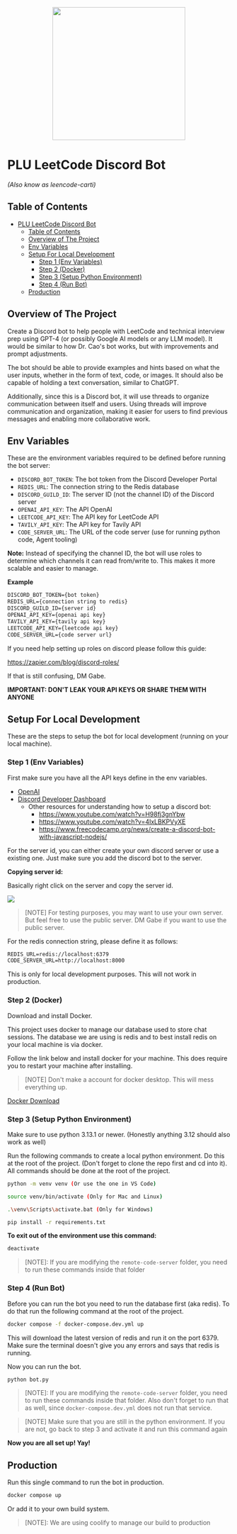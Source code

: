 <p align="center">
  <img src="./assets/carti-cash-carti.gif" width="300px">
</p>

# PLU LeetCode Discord Bot 

*(Also know as leencode-carti)*

## Table of Contents

- [PLU LeetCode Discord Bot](#plu-leetcode-discord-bot)
  - [Table of Contents](#table-of-contents)
  - [Overview of The Project](#overview-of-the-project)
  - [Env Variables](#env-variables)
  - [Setup For Local Development](#setup-for-local-development)
    - [Step 1 (Env Variables)](#step-1-env-variables)
    - [Step 2 (Docker)](#step-2-docker)
    - [Step 3 (Setup Python Environment)](#step-3-setup-python-environment)
    - [Step 4 (Run Bot)](#step-4-run-bot)
  - [Production](#production)

##  Overview of The Project

Create a Discord bot to help people with LeetCode and technical interview prep using GPT-4 
(or possibly Google AI models or any LLM model). It would be similar to how Dr. Cao's bot 
works, but with improvements and prompt adjustments. 

The bot should be able to provide examples and hints based on what the user inputs, whether 
in the form of text, code, or images. It should also be capable of holding a text conversation, 
similar to ChatGPT.

Additionally, since this is a Discord bot, it will use threads to organize communication between 
itself and users. Using threads will improve communication and organization, making it easier 
for users to find previous messages and enabling more collaborative work.

##  Env Variables

These are the environment variables required to be defined before running the bot server:

- `DISCORD_BOT_TOKEN`: The bot token from the Discord Developer Portal
- `REDIS_URL`: The connection string to the Redis database
- `DISCORD_GUILD_ID`: The server ID (not the channel ID) of the Discord server
- `OPENAI_API_KEY`: The API OpenAI
- `LEETCODE_API_KEY`: The API key for LeetCode API
- `TAVILY_API_KEY`: The API key for Tavily API
- `CODE_SERVER_URL`: The URL of the code server (use for running python code, Agent tooling)

**Note:** Instead of specifying the channel ID, the bot will use roles to determine which channels 
it can read from/write to. This makes it more scalable and easier to manage.

**Example**

```txt
DISCORD_BOT_TOKEN={bot token}
REDIS_URL={connection string to redis}
DISCORD_GUILD_ID={server id}
OPENAI_API_KEY={openai api key}
TAVILY_API_KEY={tavily api key}
LEETCODE_API_KEY={leetcode api key}
CODE_SERVER_URL={code server url}
```

If you need help setting up roles on discord please follow this guide:

https://zapier.com/blog/discord-roles/

If that is still confusing, DM Gabe.

**IMPORTANT: DON'T LEAK YOUR API KEYS OR SHARE THEM WITH ANYONE**

##  Setup For Local Development

These are the steps to setup the bot for local development (running on your local machine).

### Step 1 (Env Variables)

First make sure you have all the API keys define in the env variables.

- [OpenAI](https://openai.com/)
- [Discord Developer Dashboard](https://discord.com/developers/applications)
  - Other resources for understanding how to setup a discord bot:
    - https://www.youtube.com/watch?v=H98fj3gnYbw
    - https://www.youtube.com/watch?v=4IxLBKPVyXE
    - https://www.freecodecamp.org/news/create-a-discord-bot-with-javascript-nodejs/

For the server id, you can either create your own discord server or use a existing one. 
Just make sure you add the discord bot to the server.

**Copying server id:**

Basically right click on the server and copy the server id.

![](./assets/Screenshot%202025-01-23%20at%207.20.04 AM.png)

>[NOTE] For testing purposes, you may want to use your own server. But feel free to use 
>the public server. DM Gabe if you want to use the public server.

For the redis connection string, please define it as follows:

```txt
REDIS_URL=redis://localhost:6379
CODE_SERVER_URL=http://localhost:8000
```

This is only for local development purposes. This will not work in production.

### Step 2 (Docker)

Download and install Docker.

This project uses docker to manage our database used to store chat sessions. The database we are 
using is redis and to best install redis on your local machine is via docker.

Follow the link below and install docker for your machine. This does require you to restart your 
machine after installing.

>[NOTE] Don't make a account for docker desktop. This will mess everything up.

[Docker Download](./assets/Docker.png)

### Step 3 (Setup Python Environment)

Make sure to use python 3.13.1 or newer. (Honestly anything 3.12 should also work as well)

Run the following commands to create a local python environment. Do this at the root of the project. 
(Don't forget to clone the repo first and cd into it). All commands should be done at the root of 
the project.

```bash
python -m venv venv (Or use the one in VS Code)

source venv/bin/activate (Only for Mac and Linux)

.\venv\Scripts\activate.bat (Only for Windows)

pip install -r requirements.txt
```

**To exit out of the environment use this command:**

```bash
deactivate
```

>[NOTE]: If you are modifying the `remote-code-server` folder, you need to run these commands inside that folder

### Step 4 (Run Bot)

Before you can run the bot you need to run the database first (aka redis). To do that run the 
following command at the root of the project.

```bash
docker compose -f docker-compose.dev.yml up
```

This will download the latest version of redis and run it on the port 6379. Make sure the terminal 
doesn't give you any errors and says that redis is running.

Now you can run the bot.

```bash
python bot.py
```

>[NOTE]: If you are modifying the `remote-code-server` folder, you need to run these commands inside that folder. Also don't forget to run that as well, since `docker-compose.dev.yml` does not run that service.

>[NOTE] Make sure that you are still in the python environment. If you are not, go back to step 3 
>and activate it and run this command again

**Now you are all set up! Yay!**


## Production

Run this single command to run the bot in production.

```bash
docker compose up
```

Or add it to your own build system.

>[NOTE]: We are using coolify to manage our build to production